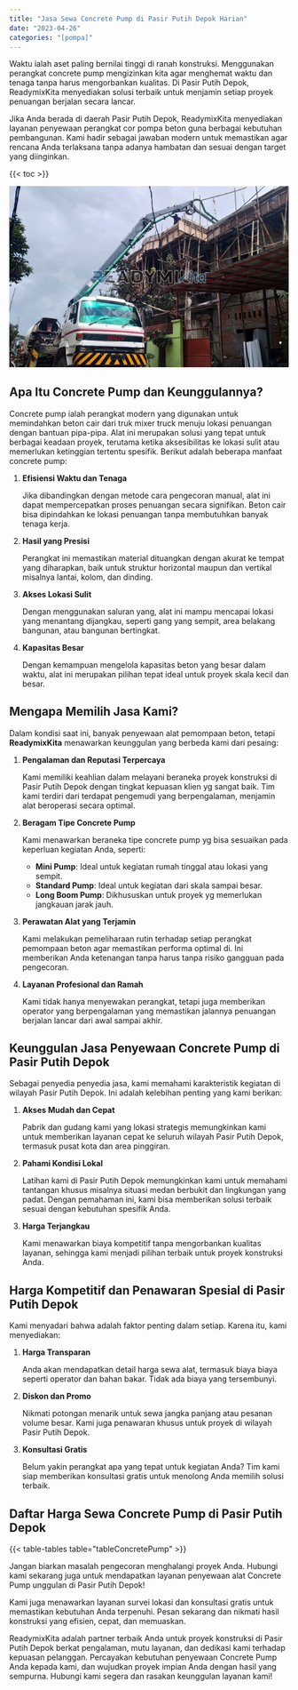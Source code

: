 ```yaml
---
title: "Jasa Sewa Concrete Pump di Pasir Putih Depok Harian"
date: "2023-04-26"
categories: "[pompa]"
---
```


Waktu ialah aset paling bernilai tinggi di ranah konstruksi. Menggunakan perangkat concrete pump mengizinkan kita agar menghemat waktu dan tenaga tanpa harus mengorbankan kualitas. Di Pasir Putih Depok, ReadymixKita menyediakan solusi terbaik untuk menjamin setiap proyek penuangan berjalan secara lancar.

Jika Anda berada di daerah Pasir Putih Depok, ReadymixKita menyediakan layanan penyewaan perangkat cor pompa beton guna berbagai kebutuhan pembangunan. Kami hadir sebagai jawaban modern untuk memastikan agar rencana Anda terlaksana tanpa adanya hambatan dan sesuai dengan target yang diinginkan.

{{< toc >}}

![Jasa Sewa Concrete Pump di Pasir Putih Depok Harian](/images/pompa/sewa-pompa-25.jpg)

## Apa Itu Concrete Pump dan Keunggulannya?

Concrete pump ialah perangkat modern yang digunakan untuk memindahkan beton cair dari truk mixer truck menuju lokasi penuangan dengan bantuan pipa-pipa. Alat ini merupakan solusi yang tepat untuk berbagai keadaan proyek, terutama ketika aksesibilitas ke lokasi sulit atau memerlukan ketinggian tertentu spesifik. Berikut adalah beberapa manfaat concrete pump:

1. **Efisiensi Waktu dan Tenaga**

   Jika dibandingkan dengan metode cara pengecoran manual, alat ini dapat mempercepatkan proses penuangan secara signifikan. Beton cair bisa dipindahkan ke lokasi penuangan tanpa membutuhkan banyak tenaga kerja.

2. **Hasil yang Presisi**

   Perangkat ini memastikan material dituangkan dengan akurat ke tempat yang diharapkan, baik untuk struktur horizontal maupun dan vertikal misalnya lantai, kolom, dan dinding.

3. **Akses Lokasi Sulit**

   Dengan menggunakan saluran yang, alat ini mampu mencapai lokasi yang menantang dijangkau, seperti gang yang sempit, area belakang bangunan, atau bangunan bertingkat.

4. **Kapasitas Besar**

   Dengan kemampuan mengelola kapasitas beton yang besar dalam waktu, alat ini merupakan pilihan tepat ideal untuk proyek skala kecil dan besar.

## Mengapa Memilih Jasa Kami?

Dalam kondisi saat ini, banyak penyewaan alat pemompaan beton, tetapi **ReadymixKita** menawarkan keunggulan yang berbeda kami dari pesaing:

1. **Pengalaman dan Reputasi Terpercaya**

   Kami memiliki keahlian dalam melayani beraneka proyek konstruksi di Pasir Putih Depok dengan tingkat kepuasan klien yg sangat baik. Tim kami terdiri dari terdapat pengemudi yang berpengalaman, menjamin alat beroperasi secara optimal.

2. **Beragam Tipe Concrete Pump**

   Kami menawarkan beraneka tipe concrete pump yg bisa sesuaikan pada keperluan kegiatan Anda, seperti:
   - **Mini Pump**: Ideal untuk kegiatan rumah tinggal atau lokasi yang sempit.
   - **Standard Pump**: Ideal untuk kegiatan dari skala sampai besar.
   - **Long Boom Pump**: Dikhususkan untuk proyek yg memerlukan jangkauan jarak jauh.

3. **Perawatan Alat yang Terjamin**

   Kami melakukan pemeliharaan rutin terhadap setiap perangkat pemompaan beton agar memastikan performa optimal di. Ini memberikan Anda ketenangan tanpa harus tanpa risiko gangguan pada pengecoran.

4. **Layanan Profesional dan Ramah**

   Kami tidak hanya menyewakan perangkat, tetapi juga memberikan operator yang berpengalaman yang memastikan jalannya penuangan berjalan lancar dari awal sampai akhir.

## Keunggulan Jasa Penyewaan Concrete Pump di Pasir Putih Depok

Sebagai penyedia penyedia jasa, kami memahami karakteristik kegiatan di wilayah Pasir Putih Depok. Ini adalah kelebihan penting yang kami berikan:

1. **Akses Mudah dan Cepat**

   Pabrik dan gudang kami yang lokasi strategis memungkinkan kami untuk memberikan layanan cepat ke seluruh wilayah Pasir Putih Depok, termasuk pusat kota dan area pinggiran.

2. **Pahami Kondisi Lokal**

   Latihan kami di Pasir Putih Depok memungkinkan kami untuk memahami tantangan khusus misalnya situasi medan berbukit dan lingkungan yang padat. Dengan pemahaman ini, kami bisa memberikan solusi terbaik sesuai dengan kebutuhan spesifik Anda.

3. **Harga Terjangkau**

   Kami menawarkan biaya kompetitif tanpa mengorbankan kualitas layanan, sehingga kami menjadi pilihan terbaik untuk proyek konstruksi Anda.

## Harga Kompetitif dan Penawaran Spesial di Pasir Putih Depok

Kami menyadari bahwa adalah faktor penting dalam setiap. Karena itu, kami menyediakan:

1. **Harga Transparan**

   Anda akan mendapatkan detail harga sewa alat, termasuk biaya biaya seperti operator dan bahan bakar. Tidak ada biaya yang tersembunyi.

2. **Diskon dan Promo**

   Nikmati potongan menarik untuk sewa jangka panjang atau pesanan volume besar. Kami juga penawaran khusus untuk proyek di wilayah Pasir Putih Depok.

3. **Konsultasi Gratis**

   Belum yakin perangkat apa yang tepat untuk kegiatan Anda? Tim kami siap memberikan konsultasi gratis untuk menolong Anda memilih solusi terbaik.

## Daftar Harga Sewa Concrete Pump di Pasir Putih Depok

{{< table-tables table="tableConcretePump" >}}

Jangan biarkan masalah pengecoran menghalangi proyek Anda. Hubungi kami sekarang juga untuk mendapatkan layanan penyewaan alat Concrete Pump unggulan di Pasir Putih Depok!

Kami juga menawarkan layanan survei lokasi dan konsultasi gratis untuk memastikan kebutuhan Anda terpenuhi. Pesan sekarang dan nikmati hasil konstruksi yang efisien, cepat, dan memuaskan.

ReadymixKita adalah partner terbaik Anda untuk proyek konstruksi di Pasir Putih Depok berkat pengalaman, mutu layanan, dan dedikasi kami terhadap kepuasan pelanggan. Percayakan kebutuhan penyewaan Concrete Pump Anda kepada kami, dan wujudkan proyek impian Anda dengan hasil yang sempurna. Hubungi kami segera dan rasakan keunggulan layanan kami!